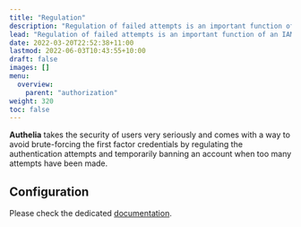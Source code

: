 ```yaml
---
title: "Regulation"
description: "Regulation of failed attempts is an important function of an IAM system."
lead: "Regulation of failed attempts is an important function of an IAM system."
date: 2022-03-20T22:52:38+11:00
lastmod: 2022-06-03T10:43:55+10:00
draft: false
images: []
menu:
  overview:
    parent: "authorization"
weight: 320
toc: false
---
```


**Authelia** takes the security of users very seriously and comes with a way to avoid brute-forcing the first factor
credentials by regulating the authentication attempts and temporarily banning an account when too many attempts have
been made.

## Configuration

Please check the dedicated [documentation](../../configuration/security/regulation.md).
